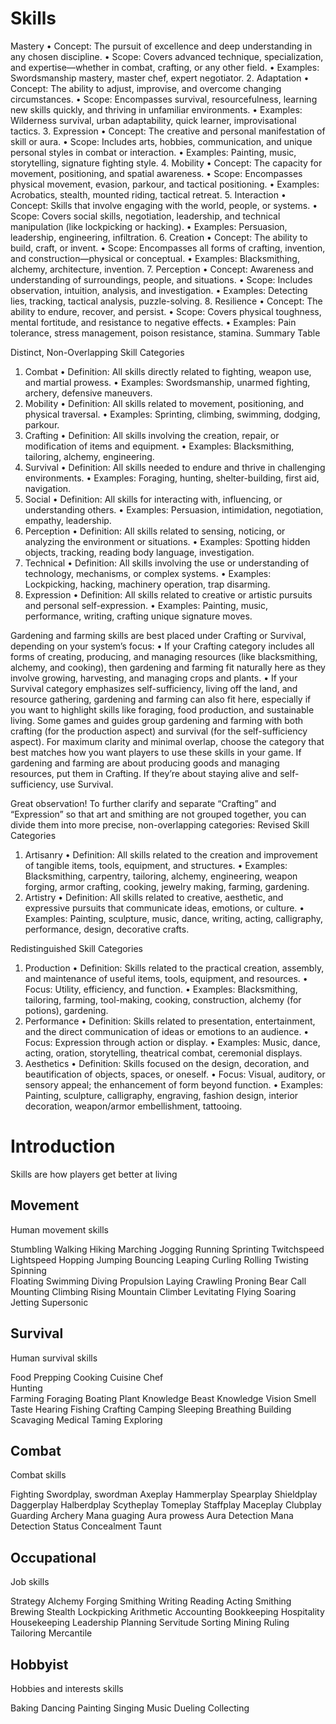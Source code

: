 # Skills

Mastery
	•	Concept: The pursuit of excellence and deep understanding in any chosen discipline.
	•	Scope: Covers advanced technique, specialization, and expertise—whether in combat, crafting, or any other field.
	•	Examples: Swordsmanship mastery, master chef, expert negotiator.
2. Adaptation
	•	Concept: The ability to adjust, improvise, and overcome changing circumstances.
	•	Scope: Encompasses survival, resourcefulness, learning new skills quickly, and thriving in unfamiliar environments.
	•	Examples: Wilderness survival, urban adaptability, quick learner, improvisational tactics.
3. Expression
	•	Concept: The creative and personal manifestation of skill or aura.
	•	Scope: Includes arts, hobbies, communication, and unique personal styles in combat or interaction.
	•	Examples: Painting, music, storytelling, signature fighting style.
4. Mobility
	•	Concept: The capacity for movement, positioning, and spatial awareness.
	•	Scope: Encompasses physical movement, evasion, parkour, and tactical positioning.
	•	Examples: Acrobatics, stealth, mounted riding, tactical retreat.
5. Interaction
	•	Concept: Skills that involve engaging with the world, people, or systems.
	•	Scope: Covers social skills, negotiation, leadership, and technical manipulation (like lockpicking or hacking).
	•	Examples: Persuasion, leadership, engineering, infiltration.
6. Creation
	•	Concept: The ability to build, craft, or invent.
	•	Scope: Encompasses all forms of crafting, invention, and construction—physical or conceptual.
	•	Examples: Blacksmithing, alchemy, architecture, invention.
7. Perception
	•	Concept: Awareness and understanding of surroundings, people, and situations.
	•	Scope: Includes observation, intuition, analysis, and investigation.
	•	Examples: Detecting lies, tracking, tactical analysis, puzzle-solving.
8. Resilience
	•	Concept: The ability to endure, recover, and persist.
	•	Scope: Covers physical toughness, mental fortitude, and resistance to negative effects.
	•	Examples: Pain tolerance, stress management, poison resistance, stamina.
Summary Table

Distinct, Non-Overlapping Skill Categories
1. Combat
	•	Definition: All skills directly related to fighting, weapon use, and martial prowess.
	•	Examples: Swordsmanship, unarmed fighting, archery, defensive maneuvers.
2. Mobility
	•	Definition: All skills related to movement, positioning, and physical traversal.
	•	Examples: Sprinting, climbing, swimming, dodging, parkour.
3. Crafting
	•	Definition: All skills involving the creation, repair, or modification of items and equipment.
	•	Examples: Blacksmithing, tailoring, alchemy, engineering.
4. Survival
	•	Definition: All skills needed to endure and thrive in challenging environments.
	•	Examples: Foraging, hunting, shelter-building, first aid, navigation.
5. Social
	•	Definition: All skills for interacting with, influencing, or understanding others.
	•	Examples: Persuasion, intimidation, negotiation, empathy, leadership.
6. Perception
	•	Definition: All skills related to sensing, noticing, or analyzing the environment or situations.
	•	Examples: Spotting hidden objects, tracking, reading body language, investigation.
7. Technical
	•	Definition: All skills involving the use or understanding of technology, mechanisms, or complex systems.
	•	Examples: Lockpicking, hacking, machinery operation, trap disarming.
8. Expression
	•	Definition: All skills related to creative or artistic pursuits and personal self-expression.
	•	Examples: Painting, music, performance, writing, crafting unique signature moves.

Gardening and farming skills are best placed under Crafting or Survival, depending on your system’s focus:
	•	If your Crafting category includes all forms of creating, producing, and managing resources (like blacksmithing, alchemy, and cooking), then gardening and farming fit naturally here as they involve growing, harvesting, and managing crops and plants.
	•	If your Survival category emphasizes self-sufficiency, living off the land, and resource gathering, gardening and farming can also fit here, especially if you want to highlight skills like foraging, food production, and sustainable living.
Some games and guides group gardening and farming with both crafting (for the production aspect) and survival (for the self-sufficiency aspect). For maximum clarity and minimal overlap, choose the category that best matches how you want players to use these skills in your game. If gardening and farming are about producing goods and managing resources, put them in Crafting. If they’re about staying alive and self-sufficiency, use Survival.

Great observation! To further clarify and separate “Crafting” and “Expression” so that art and smithing are not grouped together, you can divide them into more precise, non-overlapping categories:
Revised Skill Categories
1. Artisanry
	•	Definition: All skills related to the creation and improvement of tangible items, tools, equipment, and structures.
	•	Examples: Blacksmithing, carpentry, tailoring, alchemy, engineering, weapon forging, armor crafting, cooking, jewelry making, farming, gardening.
2. Artistry
	•	Definition: All skills related to creative, aesthetic, and expressive pursuits that communicate ideas, emotions, or culture.
	•	Examples: Painting, sculpture, music, dance, writing, acting, calligraphy, performance, design, decorative crafts.

Redistinguished Skill Categories
1. Production
	•	Definition: Skills related to the practical creation, assembly, and maintenance of useful items, tools, equipment, and resources.
	•	Focus: Utility, efficiency, and function.
	•	Examples: Blacksmithing, tailoring, farming, tool-making, cooking, construction, alchemy (for potions), gardening.
2. Performance
	•	Definition: Skills related to presentation, entertainment, and the direct communication of ideas or emotions to an audience.
	•	Focus: Expression through action or display.
	•	Examples: Music, dance, acting, oration, storytelling, theatrical combat, ceremonial displays.
3. Aesthetics
	•	Definition: Skills focused on the design, decoration, and beautification of objects, spaces, or oneself.
	•	Focus: Visual, auditory, or sensory appeal; the enhancement of form beyond function.
	•	Examples: Painting, sculpture, calligraphy, engraving, fashion design, interior decoration, weapon/armor embellishment, tattooing.

# Introduction
Skills are how players get better at living

## Movement
Human movement skills

Stumbling  Walking  Hiking  Marching
Jogging  Running  Sprinting  Twitchspeed  Lightspeed
Hopping  Jumping  Bouncing  Leaping
Curling  Rolling  Twisting  Spinning  
Floating  Swimming  Diving  Propulsion
Laying  Crawling  Proning  Bear Call
Mounting  Climbing  Rising  Mountain Climber
Levitating  Flying  Soaring  Jetting  Supersonic

## Survival
Human survival skills

Food Prepping  Cooking  Cuisine  Chef  
Hunting  
Farming
Foraging
Boating
Plant Knowledge
Beast Knowledge
Vision
Smell
Taste
Hearing
Fishing
Crafting
Camping
Sleeping
Breathing
Building
Scavaging
Medical
Taming
Exploring

## Combat
Combat skills

Fighting
Swordplay, swordman
Axeplay
Hammerplay
Spearplay
Shieldplay
Daggerplay
Halberdplay
Scytheplay
Tomeplay
Staffplay
Maceplay
Clubplay
Guarding
Archery
Mana guaging
Aura prowess
Aura Detection
Mana Detection
Status Concealment
Taunt

## Occupational
Job skills

Strategy
Alchemy
Forging
Smithing
Writing
Reading
Acting
Smithing
Brewing
Stealth
Lockpicking
Arithmetic
Accounting
Bookkeeping
Hospitality
Housekeeping
Leadership
Planning
Servitude
Sorting
Mining
Ruling
Tailoring
Mercantile

## Hobbyist
Hobbies and interests skills


Baking
Dancing
Painting
Singing
Music
Dueling
Collecting